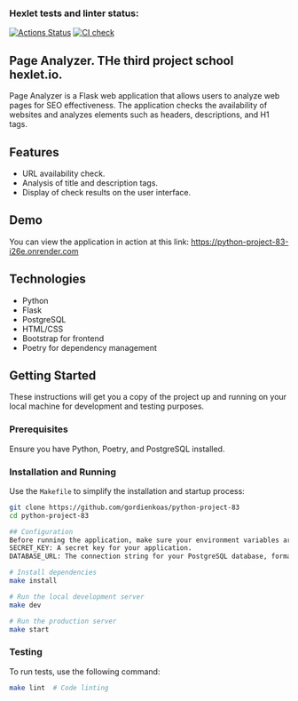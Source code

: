 ### Hexlet tests and linter status:
[![Actions Status](https://github.com/gordienkoas/python-project-83/actions/workflows/hexlet-check.yml/badge.svg)](https://github.com/gordienkoas/python-project-83/actions)
[![CI check](https://github.com/gordienkoas/python-project-83/actions/workflows/python-app.yaml/badge.svg)](https://github.com/gordienkoas/python-project-83/actions/workflows/python-app.yaml)

##  Page Analyzer. THe third project school hexlet.io.

Page Analyzer is a Flask web application that allows users to analyze web pages for SEO effectiveness. The application checks the availability of websites and analyzes elements such as headers, descriptions, and H1 tags.

## Features

- URL availability check.
- Analysis of title and description tags.
- Display of check results on the user interface.

## Demo

You can view the application in action at this link:
https://python-project-83-i26e.onrender.com

## Technologies

- Python
- Flask
- PostgreSQL
- HTML/CSS
- Bootstrap for frontend
- Poetry for dependency management

## Getting Started

These instructions will get you a copy of the project up and running on your local machine for development and testing purposes.

### Prerequisites

Ensure you have Python, Poetry, and PostgreSQL installed.

### Installation and Running

Use the `Makefile` to simplify the installation and startup process:

```bash
git clone https://github.com/gordienkoas/python-project-83
cd python-project-83

## Configuration
Before running the application, make sure your environment variables are set up correctly. Check the .env file and ensure that it contains valid values for the following variables:
SECRET_KEY: A secret key for your application.
DATABASE_URL: The connection string for your PostgreSQL database, formatted as postgresql://username:password@localhost:5432/database_name.

# Install dependencies
make install

# Run the local development server
make dev

# Run the production server
make start
```

### Testing

To run tests, use the following command:

```bash
make lint  # Code linting
```